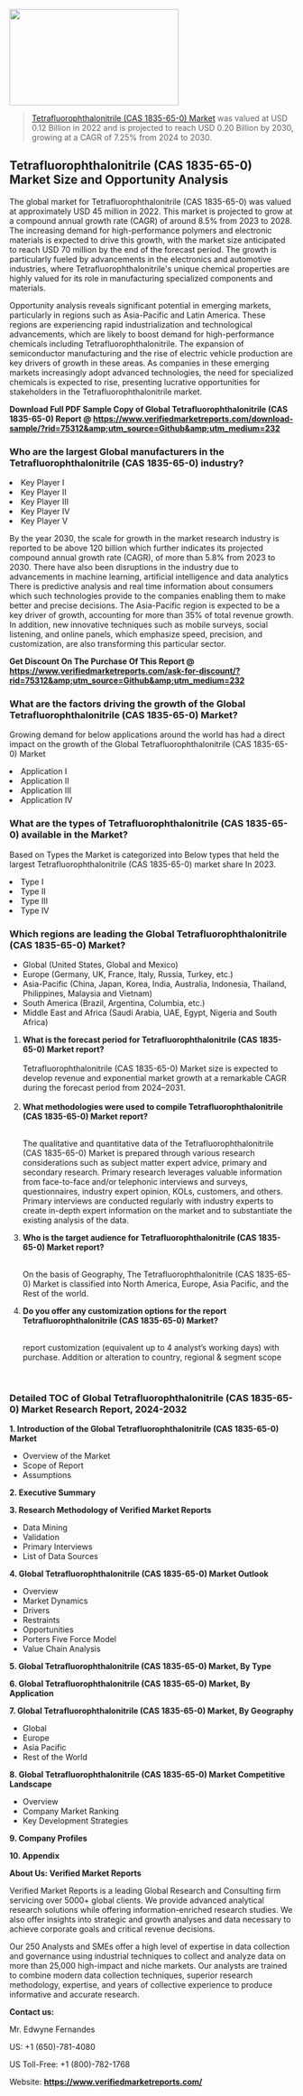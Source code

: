 
<img src="https://ffe5etoiles.com/wp-content/uploads/2024/12/MST1-300x171.png" alt="" width="300" height="171" class="alignnone size-medium wp-image-20088" /><blockquote><p><p><a href="https://www.verifiedmarketreports.com/download-sample/?rid=75312&utm_source=Github&utm_medium=232" target="_blank">Tetrafluorophthalonitrile (CAS 1835-65-0) Market</a> was valued at USD 0.12 Billion in 2022 and is projected to reach USD 0.20 Billion by 2030, growing at a CAGR of 7.25% from 2024 to 2030.</p></blockquote><p><h2>Tetrafluorophthalonitrile (CAS 1835-65-0) Market Size and Opportunity Analysis</h2><p>The global market for Tetrafluorophthalonitrile (CAS 1835-65-0) was valued at approximately USD 45 million in 2022. This market is projected to grow at a compound annual growth rate (CAGR) of around 8.5% from 2023 to 2028. The increasing demand for high-performance polymers and electronic materials is expected to drive this growth, with the market size anticipated to reach USD 70 million by the end of the forecast period. The growth is particularly fueled by advancements in the electronics and automotive industries, where Tetrafluorophthalonitrile's unique chemical properties are highly valued for its role in manufacturing specialized components and materials.</p><p>Opportunity analysis reveals significant potential in emerging markets, particularly in regions such as Asia-Pacific and Latin America. These regions are experiencing rapid industrialization and technological advancements, which are likely to boost demand for high-performance chemicals including Tetrafluorophthalonitrile. The expansion of semiconductor manufacturing and the rise of electric vehicle production are key drivers of growth in these areas. As companies in these emerging markets increasingly adopt advanced technologies, the need for specialized chemicals is expected to rise, presenting lucrative opportunities for stakeholders in the Tetrafluorophthalonitrile market.</p></p><p class=""><strong>Download Full PDF Sample Copy of Global Tetrafluorophthalonitrile (CAS 1835-65-0) Report @ <a href="https://www.verifiedmarketreports.com/download-sample/?rid=75312&amp;utm_source=Github&amp;utm_medium=232" target="_blank">https://www.verifiedmarketreports.com/download-sample/?rid=75312&amp;utm_source=Github&amp;utm_medium=232</a></strong></p><h3 id="" class="">Who are the largest Global manufacturers in the Tetrafluorophthalonitrile (CAS 1835-65-0) industry?</h3><p><li>Key Player I</li><li> Key Player II</li><li> Key Player III</li><li> Key Player IV</li><li> Key Player V</li></p><div class=""><div class="" dir="" data-message-author-role="" data-message-id="" data-message-model-slug=""><div class=""><div class=""><div class=""><div class="" dir="" data-message-author-role="" data-message-id="" data-message-model-slug=""><div class=""><div class=""><p>By the year 2030, the scale for growth in the market research industry is reported to be above 120 billion which further indicates its projected compound annual growth rate (CAGR), of more than 5.8% from 2023 to 2030. There have also been disruptions in the industry due to advancements in machine learning, artificial intelligence and data analytics There is predictive analysis and real time information about consumers which such technologies provide to the companies enabling them to make better and precise decisions. The Asia-Pacific region is expected to be a key driver of growth, accounting for more than 35% of total revenue growth. In addition, new innovative techniques such as mobile surveys, social listening, and online panels, which emphasize speed, precision, and customization, are also transforming this particular sector.</p><p><strong>Get Discount On The Purchase Of This Report @&nbsp; <a href="https://www.verifiedmarketreports.com/ask-for-discount/?rid=75312&amp;utm_source=Github&amp;utm_medium=232" target="_blank">https://www.verifiedmarketreports.com/ask-for-discount/?rid=75312&amp;utm_source=Github&amp;utm_medium=232</a></strong></p></div></div></div></div></div></div></div></div><h3 id="" class="">What are the factors driving the growth of the Global Tetrafluorophthalonitrile (CAS 1835-65-0) Market?</h3><p id="" class="">Growing demand for below applications around the world has had a direct impact on the growth of the Global Tetrafluorophthalonitrile (CAS 1835-65-0) Market</p><p id="" class=""><li>Application I</li><li> Application II</li><li> Application III</li><li> Application IV</li></p><h3 id="" class="">What are the types of Tetrafluorophthalonitrile (CAS 1835-65-0) available in the Market?</h3><p id="" class="">Based on Types the Market is categorized into Below types that held the largest Tetrafluorophthalonitrile (CAS 1835-65-0) market share In 2023.</p><p id="" class=""><li>Type I</li><li> Type II</li><li> Type III</li><li> Type IV</li></p><h3 id="" class="">Which regions are leading the Global Tetrafluorophthalonitrile (CAS 1835-65-0) Market?</h3><ul><li>Global (United States, Global and Mexico)</li><li>Europe (Germany, UK, France, Italy, Russia, Turkey, etc.)</li><li>Asia-Pacific (China, Japan, Korea, India, Australia, Indonesia, Thailand, Philippines, Malaysia and Vietnam)</li><li>South America (Brazil, Argentina, Columbia, etc.)</li><li>Middle East and Africa (Saudi Arabia, UAE, Egypt, Nigeria and South Africa)</li></ul><p><ol><li><strong>What is the forecast period for Tetrafluorophthalonitrile (CAS 1835-65-0) Market report?<br /></strong><br /><span data-sheets-root="1" data-sheets-value="{&quot;1&quot;:2,&quot;2&quot;:&quot;XXXX size is expected to develop revenue and exponential market growth at a remarkable CAGR during the forecast period from 2024&ndash;2030.&quot;}" data-sheets-userformat="{&quot;2&quot;:12674,&quot;4&quot;:{&quot;1&quot;:2,&quot;2&quot;:16776960},&quot;10&quot;:2,&quot;11&quot;:0,&quot;15&quot;:&quot;Arial&quot;,&quot;16&quot;:12}">Tetrafluorophthalonitrile (CAS 1835-65-0) Market size is expected to develop revenue and exponential market growth at a remarkable CAGR during the forecast period from 2024&ndash;2031.</span><br /><br /></li><li><strong>What methodologies were used to compile Tetrafluorophthalonitrile (CAS 1835-65-0) Market report?<br /><br /></strong><p>The qualitative and quantitative data of the&nbsp;Tetrafluorophthalonitrile (CAS 1835-65-0) Market is prepared through various research considerations such as subject matter expert advice, primary and secondary research. Primary research leverages valuable information from face-to-face and/or telephonic interviews and surveys, questionnaires, industry expert opinion, KOLs, customers, and others. Primary interviews are conducted regularly with industry experts to create in-depth expert information on the market and to substantiate the existing analysis of the data.&nbsp;</p></li><li><strong>Who is the target audience for Tetrafluorophthalonitrile (CAS 1835-65-0) Market report?<br /><br /></strong><p>On the basis of Geography, The&nbsp;Tetrafluorophthalonitrile (CAS 1835-65-0) Market is classified into North America, Europe, Asia Pacific, and the Rest of the world.</p></li><li><strong>Do you offer any customization options for the report Tetrafluorophthalonitrile (CAS 1835-65-0) Market?<br /><br /></strong><p>report customization (equivalent up to 4 analyst&rsquo;s working days) with purchase. Addition or alteration to country, regional &amp; segment scope</p><p>&nbsp;</p></li></ol></p><h3 id="" class="">Detailed TOC of Global Tetrafluorophthalonitrile (CAS 1835-65-0) Market Research Report, 2024-2032</h3><p id="" class=""><strong>1. Introduction of the Global Tetrafluorophthalonitrile (CAS 1835-65-0) Market</strong></p><ul><li>Overview of the Market</li><li>Scope of Report</li><li>Assumptions</li></ul><p id="" class=""><strong>2. Executive Summary</strong></p><p id="" class=""><strong>3. Research Methodology of&nbsp;Verified Market Reports</strong></p><ul><li>Data Mining</li><li>Validation</li><li>Primary Interviews</li><li>List of Data Sources</li></ul><p id="" class=""><strong>4. Global Tetrafluorophthalonitrile (CAS 1835-65-0) Market Outlook</strong></p><ul><li>Overview</li><li>Market Dynamics</li><li>Drivers</li><li>Restraints</li><li>Opportunities</li><li>Porters Five Force Model</li><li>Value Chain Analysis</li></ul><p id="" class=""><strong>5. Global Tetrafluorophthalonitrile (CAS 1835-65-0) Market, By&nbsp;Type</strong></p><p id="" class=""><strong>6. Global Tetrafluorophthalonitrile (CAS 1835-65-0) Market, By Application</strong></p><p id="" class=""><strong>7. Global Tetrafluorophthalonitrile (CAS 1835-65-0) Market, By Geography</strong></p><ul><li>Global</li><li>Europe</li><li>Asia Pacific</li><li>Rest of the World</li></ul><p id="" class=""><strong>8. Global Tetrafluorophthalonitrile (CAS 1835-65-0) Market Competitive Landscape</strong></p><ul><li>Overview</li><li>Company Market Ranking</li><li>Key Development Strategies</li></ul><p id="" class=""><strong>9. Company Profiles</strong></p><p id="" class=""><strong>10. Appendix</strong></p><p id="" class=""><strong>About Us: Verified Market Reports</strong></p><p id="" class="">Verified Market Reports is a leading Global Research and Consulting firm servicing over 5000+ global clients. We provide advanced analytical research solutions while offering information-enriched research studies. We also offer insights into strategic and growth analyses and data necessary to achieve corporate goals and critical revenue decisions.</p><p id="" class="">Our 250 Analysts and SMEs offer a high level of expertise in data collection and governance using industrial techniques to collect and analyze data on more than 25,000 high-impact and niche markets. Our analysts are trained to combine modern data collection techniques, superior research methodology, expertise, and years of collective experience to produce informative and accurate research.</p><p id="" class=""><strong>Contact us:</strong></p><p id="" class="">Mr. Edwyne Fernandes</p><p id="" class="">US: +1 (650)-781-4080</p><p id="" class="">US Toll-Free: +1 (800)-782-1768</p><p id="" class="">Website: <a target="" data-test-app-aware-link=""><strong>https://www.verifiedmarketreports.com/</strong></a></p>
